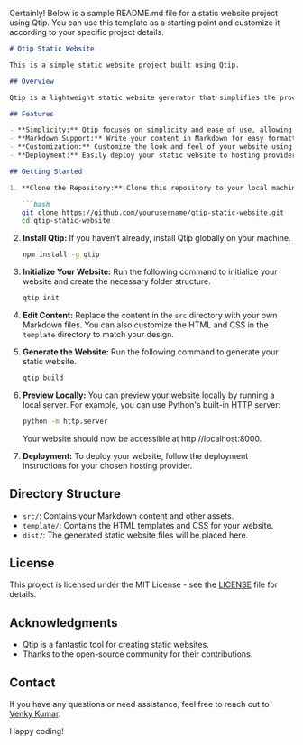 Certainly! Below is a sample README.md file for a static website project using Qtip. You can use this template as a starting point and customize it according to your specific project details.

```markdown
# Qtip Static Website

This is a simple static website project built using Qtip.

## Overview

Qtip is a lightweight static website generator that simplifies the process of creating and deploying static websites. This project serves as a basic template for building your own static website using Qtip.

## Features

- **Simplicity:** Qtip focuses on simplicity and ease of use, allowing you to create static websites quickly.
- **Markdown Support:** Write your content in Markdown for easy formatting.
- **Customization:** Customize the look and feel of your website using CSS and HTML templates.
- **Deployment:** Easily deploy your static website to hosting providers like GitHub Pages, Netlify, or any web server.

## Getting Started

1. **Clone the Repository:** Clone this repository to your local machine.

   ```bash
   git clone https://github.com/yourusername/qtip-static-website.git
   cd qtip-static-website
   ```

2. **Install Qtip:** If you haven't already, install Qtip globally on your machine.

   ```bash
   npm install -g qtip
   ```

3. **Initialize Your Website:** Run the following command to initialize your website and create the necessary folder structure.

   ```bash
   qtip init
   ```

4. **Edit Content:** Replace the content in the `src` directory with your own Markdown files. You can also customize the HTML and CSS in the `template` directory to match your design.

5. **Generate the Website:** Run the following command to generate your static website.

   ```bash
   qtip build
   ```

6. **Preview Locally:** You can preview your website locally by running a local server. For example, you can use Python's built-in HTTP server:

   ```bash
   python -m http.server
   ```

   Your website should now be accessible at http://localhost:8000.

7. **Deployment:** To deploy your website, follow the deployment instructions for your chosen hosting provider.

## Directory Structure

- `src/`: Contains your Markdown content and other assets.
- `template/`: Contains the HTML templates and CSS for your website.
- `dist/`: The generated static website files will be placed here.

## License

This project is licensed under the MIT License - see the [LICENSE](LICENSE) file for details.

## Acknowledgments

- Qtip is a fantastic tool for creating static websites.
- Thanks to the open-source community for their contributions.

## Contact

If you have any questions or need assistance, feel free to reach out to [Venky Kumar](mailto:venkykumar06@email.com).

Happy coding!

